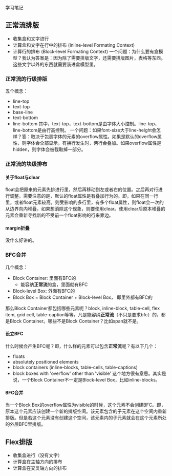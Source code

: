 学习笔记
## 正常流排版
- 收集盒和文字进行
- 计算盒和文字在行中的排布 (Inline-level Formating Context)
- 计算行的排布 (Block-level Formating Context)
一个问题：为什么要有盒模型？我认为答案是：因为除了需要排版文字，还需要排版图片，表格等东西。这些文字以外的东西就需要装进盒模型里。

### 正常流的行级排版
五个概念：
- line-top
- text-top
- base-line
- text-bottom
- line-bottom
其中，text-top，text-bottom是由字体大小控制。line-top，line-bottom是由行高控制。
一个问题：如果font-size大于line-height会怎样？答：取决于包裹字体的元素的overflow属性。如果是默认的overflow属性，则字体会全部显示。有换行发生时，两行会叠加。如果overflow属性是hidden，则字体会被截取掉一部分。

### 正常流的块级排布
#### 关于float与clear
float会把原来的元素先排进行里，然后再移动到左或者右的位置。之后再对行进行调整。需要注意的是，默认的float属性是有叠加行为的。即，如果在同一行里，或者float元素较高，则受影响的多行里，有多个float属性，则float会一次的从边界向内堆叠。如果想消除这个现象，则要使用clear。使用clear后原本堆叠的元素会重新寻找新的不受前一个float影响的行来靠边。
#### margin折叠
没什么好讲的。

### BFC合并
几个概念：
- Block Container: 里面有BFC的
  - 能容纳**正常流**的盒，里面就有BFC
- Block-level Box: 外面有BFC的
- Block Box = Block Container + Block-level Box， 即里外都有BFC的

那么Block Container都包括哪些元素呢？block, inline-block, table-cell, flex item, grid cell, table-caption等等。凡是能容纳**正常流**（不只是要求bfc）的，都是Block Container。哪些不是Block Container？比如span就不是。

#### 设立BFC
什么时候会产生BFC呢？即，什么样的元素可以包含**正常流**呢？有以下几个：
- floats
- absolutely positioned elements
- block containers (inline-blocks, table-cells, table-captions)
- block boxes with 'overflow' other than 'visible'
这个地方很有意思。其实是说，一个Block Container不一定是Block-level Box，比如inline-blocks。

#### BFC合并
当一个Block Box的overflow属性为visible的时候，这个元素不会创建BFC。即，原本这个元素应该创建一个新的排版空间。该元素包含的子元素在这个空间内重新排版。但是若这个元素没有创建这个空间，该元素内的子元素就会在这个元素所处的外层BFC里排版。

## Flex排版
- 收集盒进行（没有文字）
- 计算盒在主轴方向的排布
- 计算盒在交叉轴方向的排布